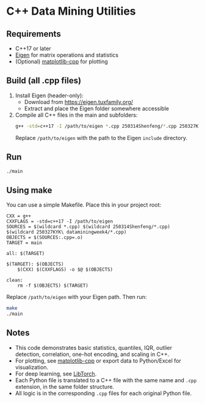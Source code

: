 # C++ Data Mining Utilities

## Requirements

- C++17 or later
- [Eigen](https://eigen.tuxfamily.org/) for matrix operations and statistics
- (Optional) [matplotlib-cpp](https://github.com/lava/matplotlib-cpp) for plotting

## Build (all .cpp files)

1. Install Eigen (header-only):
   - Download from https://eigen.tuxfamily.org/
   - Extract and place the Eigen folder somewhere accessible
2. Compile all C++ files in the main and subfolders:
   ```sh
   g++ -std=c++17 -I /path/to/eigen *.cpp 250314Shenfeng/*.cpp 250327KYK\ dataminingweek4/*.cpp -o main
   ```
   Replace `/path/to/eigen` with the path to the Eigen `include` directory.

## Run

```sh
./main
```

## Using make

You can use a simple Makefile. Place this in your project root:

```
CXX = g++
CXXFLAGS = -std=c++17 -I /path/to/eigen
SOURCES = $(wildcard *.cpp) $(wildcard 250314Shenfeng/*.cpp) $(wildcard 250327KYK\ dataminingweek4/*.cpp)
OBJECTS = $(SOURCES:.cpp=.o)
TARGET = main

all: $(TARGET)

$(TARGET): $(OBJECTS)
	$(CXX) $(CXXFLAGS) -o $@ $(OBJECTS)

clean:
	rm -f $(OBJECTS) $(TARGET)
```

Replace `/path/to/eigen` with your Eigen path. Then run:

```sh
make
./main
```

## Notes
- This code demonstrates basic statistics, quantiles, IQR, outlier detection, correlation, one-hot encoding, and scaling in C++.
- For plotting, see [matplotlib-cpp](https://github.com/lava/matplotlib-cpp) or export data to Python/Excel for visualization.
- For deep learning, see [LibTorch](https://pytorch.org/cppdocs/).
- Each Python file is translated to a C++ file with the same name and `.cpp` extension, in the same folder structure.
- All logic is in the corresponding `.cpp` files for each original Python file.
